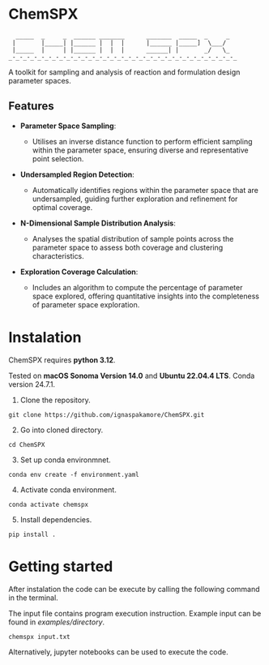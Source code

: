 
# ChemSPX 

```
  _____  _     _  ______ _______      _______  _____  _     _
 |       |_____| |______ |  |  |      |______ |_____]  \___/ 
 |_____  |     | |______ |  |  |      ______| |       _/   \_
_-_-_-_-_-_-_-_-_-_-_-_-_-_-_-_-_-_-_-_-_-_-_-_-_-_-_-_-_-_-_-_  
```

A toolkit for sampling and analysis of reaction and formulation design parameter spaces. 

## Features

- **Parameter Space Sampling**: 
  - Utilises an inverse distance function to perform efficient sampling within the parameter space, ensuring diverse and representative point selection.

- **Undersampled Region Detection**: 
  - Automatically identifies regions within the parameter space that are undersampled, guiding further exploration and refinement for optimal coverage.

- **N-Dimensional Sample Distribution Analysis**:
  - Analyses the spatial distribution of sample points across the parameter space to assess both coverage and clustering characteristics.

- **Exploration Coverage Calculation**:
  - Includes an algorithm to compute the percentage of parameter space explored, offering quantitative insights into the completeness of parameter space exploration.


# Instalation

ChemSPX requires **python 3.12**. 

Tested on **macOS Sonoma Version 14.0** and **Ubuntu 22.04.4 LTS**. Conda version 24.7.1.

1. Clone the repository.

```
git clone https://github.com/ignaspakamore/ChemSPX.git
```

2. Go into cloned directory.

```
cd ChemSPX
```

3. Set up conda environmnet.

```
conda env create -f environment.yaml
```

4. Activate conda environment.

```
conda activate chemspx
```

5. Install dependencies.

```
pip install .
```

# Getting started 

After instalation the code can be execute by calling the following command in the terminal. 

The input file contains program execution instruction. 
Example input can be found in *examples/directory*.

```
chemspx input.txt
```

Alternatively, jupyter notebooks can be used to execute the code. 
